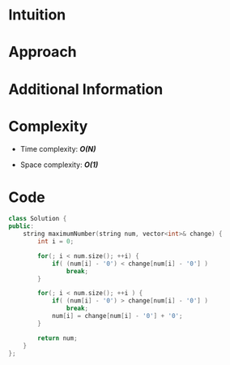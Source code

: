# Intuition

# Approach

# Additional Information

# Complexity
- Time complexity: ***O(N)***
<!-- Add your time complexity here, e.g. $$O(n)$$ -->

- Space complexity: ***O(1)***
<!-- Add your space complexity here, e.g. $$O(n)$$ -->

# Code
```cpp
class Solution {
public:
    string maximumNumber(string num, vector<int>& change) {
        int i = 0;

        for(; i < num.size(); ++i) {
            if( (num[i] - '0') < change[num[i] - '0'] )
                break;
        }

        for(; i < num.size(); ++i ) {
            if( (num[i] - '0') > change[num[i] - '0'] )
                break;
            num[i] = change[num[i] - '0'] + '0';
        }

        return num;
    }
};
```
